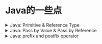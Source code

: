 # Java的一些点

<details>

<summary>Java: Primitive &#x26; Reference Type</summary>

* **基本类型**primitive types <--> 值类型value type\
  包括`byte`, `short`, `int`, `long`, `float`, `double`, `boolean`, `char`。\
  这些类型的变量直接存储了value本身
  * **Value types** (also known as primitive types) in Java include `int`, `char`, `double`, `boolean`, `byte`, `short`, `long`, and `float`. These types of variables store the actual values.
* **Reference types** in Java include <mark style="color:yellow;">**Classes**</mark>, <mark style="color:yellow;">**Interfaces**</mark>, and <mark style="color:yellow;">**Arrays**</mark>. These types of variables <mark style="color:purple;">**store the reference (or address) to the value rather than the value itself.**</mark>
  * **Reference types**（引用类型）：在Java中，除了基本数据类型之外的所有类型都是引用类型，包括数组、类（包括包装类如Integer等）和接口。这些类型的变量存储的是对值的引用（或者说是值的地址），而不是值本身
* 本质的区别
  * **值类型**：值类型变量的赋值或者复制操作是传值的。也就是说新的变量会得到一个原始变量值的完全独立的副本，两个变量之间没有任何关联。修改一个变量的值不会影响到另一个变量。
  * **引用类型**：引用类型变量的赋值或者复制操作是传引用的。也就是说新的变量和原始变量都指向同一个对象，他们之间是有关联的。修改一个变量指向的对象的状态会影响到另一个变量。

记忆方法与例子：

* **值类型**：你可以想象值类型就像一份食谱上的菜品，例如“苹果派”。如果你按照食谱做出了一份苹果派，这份派就是一个具体的存在，它是独立的，不会因为食谱上的文字改变而改变。
* **引用类型**：你可以想象引用类型就像一份食谱上的链接或者标签，例如“#甜点”。这个标签可以链接到许多具体的菜品，比如“苹果派”、“巧克力蛋糕”等。如果你点击这个链接，你会看到一个菜品（一个对象）。如果这个菜品被改变了（比如从“苹果派”改成了“巧克力蛋糕”），你通过这个链接看到的菜品也会跟着改变。

Quick memory aid with an example:

* **Value types**: Think of a value type as a box containing a certain item without an address. If you make a copy of the box, you get a new box with a new item inside. Changing the item in the new box doesn't affect the item in the original box.
* **Reference types**: Think of a reference type as a box containing a piece of paper with an address written on it. The address points to a location where the actual item is stored. If you copy the box, you get a new box with a piece of paper inside, but the address written on the paper is the same. Changing the item at that address changes it for anyone who has the address.

</details>

<details>

<summary>Java: Pass by Value &#x26; Pass by Reference</summary>

In summary, Java is strictly "pass-by-value". When we **pass a **<mark style="color:purple;">**primitive type**</mark> to a method, it's a true "pass-by-value". When we pass an object, the reference to the object is passed by value, which might give the appearance of "pass-by-reference".







In Java, <mark style="color:yellow;">**method arguments are always**</mark>** **<mark style="color:red;">**passed by**</mark> <mark style="color:red;">**value**</mark><mark style="color:yellow;">**, not by reference.**</mark>&#x20;

* This means that when you pass a variable to a method, Java passes the value in the variable, not the actual variable itself. If you change the value of the argument inside the method, it does not affect the variable in the caller.
* However, there's a twist when it comes to <mark style="color:red;">**objects**</mark>. When you pass an object as an argument to a method, the value being passed is actually the <mark style="color:red;">**reference to the object in memory**</mark> (think of it as the memory address of the object). So, we often say that objects are passed by "reference", but it's more accurate to say that object references are passed by value.This means that if you modify the object's fields inside the method, those changes will persist after the method returns, because the method and the caller are referencing the same object in memory. But if you make the parameter reference a new object, it doesn't affect the original reference.

```java
public class Test {
    static void update(int num, StringBuffer buffer) {
        num = 20;
        buffer.append("world"); // reflected
        buffer = new StringBuffer("Hello "); // not relected 
    }

    public static void main(String[] args) {
        int num = 10;
        StringBuffer buffer = new StringBuffer("Hello ");
        update(num, buffer);
        System.out.println(num); // Output: 10 -- not changed even if we called update
        System.out.println(buffer); // Output: Hello world -- changed
    }
}
```

* <mark style="color:yellow;">**`num`**</mark><mark style="color:yellow;">** **</mark><mark style="color:yellow;">**is a primitive type,**</mark> so it's passed by value. Changes made to `num` inside the `update` method do not affect the original `num` in `main`.&#x20;
  * <mark style="color:green;">在</mark><mark style="color:green;">`update`</mark><mark style="color:green;">方法中对</mark><mark style="color:green;">`num`</mark><mark style="color:green;">做的改变不会影响到</mark><mark style="color:green;">`main`</mark><mark style="color:green;">中的原始</mark><mark style="color:green;">`num`</mark>
* <mark style="color:yellow;">`buffer`</mark> <mark style="color:yellow;"></mark><mark style="color:yellow;">is an object. The reference to</mark> <mark style="color:yellow;"></mark><mark style="color:yellow;">`buffer`</mark> <mark style="color:yellow;"></mark><mark style="color:yellow;">is passed by</mark> <mark style="color:yellow;"></mark><mark style="color:yellow;">**value**</mark><mark style="color:yellow;">.</mark>&#x20;
  * So when you change the object that `buffer` refers to by calling `buffer.append("world")`, <mark style="color:green;">the change is reflected in</mark> <mark style="color:green;"></mark><mark style="color:green;">`main`</mark> <mark style="color:green;"></mark><mark style="color:green;">after</mark> <mark style="color:green;"></mark><mark style="color:green;">`update`</mark> <mark style="color:green;"></mark><mark style="color:green;">returns.</mark>
  * &#x20;But when you make `buffer` refer to a new object with `buffer = new StringBuffer("Hello ") in update`, it doesn't affect the original `buffer` reference in `main`.

In summary, Java is strictly "pass-by-value". When we pass a primitive type to a method, it's a true "pass-by-value". When we pass an object, the reference to the object is passed by value, which might give the appearance of "pass-by-reference".



</details>

<details>

<summary>Java: prefix and postfix operator</summary>

<mark style="background-color:orange;">**Postfix Operator**</mark>

The <mark style="color:yellow;">**postfix operator**</mark> (++/ `--`) in Java is used to increase/decrease the value of a variable by 1, but <mark style="color:purple;">**the value is returned first before the  operation occurs.**</mark>

```java
int a = 10;
System.out.println(a--); // prints 10
System.out.println(a);   // prints 9
```

1. The current value of `a` (which is 10) is returned.
2. The value of `a` is decreased by 1, so `a` becomes 9.

However, because the current value is returned before the decrement operation occurs, the first `println` statement prints 10, not 9. The new value of `a` (which is 9) isn't revealed until the second `println` statement.

<pre class="language-java"><code class="lang-java"><strong>TreeNode root = new TreeNode(postorder[postorderRootIndex]);
</strong>postorderRootIndex--;
// Simplized:
TreeNode root = new TreeNode(postorder[postorderRootIndex--]);
</code></pre>

```java
for (int i = 0; i < array.length; i++) {
    System.out.println(array[i]);
}

// Simplized:
for (int i = 0; i < array.length; System.out.println(array[i++])); 
```

```java
while(node != null) {
    System.out.println(node.val);
    node = node.next;
}
// Simplized:
while(node != null) {
    System.out.println((node = node.next).val);
}
```

<mark style="background-color:orange;">**Prefix Operator**</mark>

This behavior contrasts with the prefix operator (++/`--`), <mark style="color:purple;">**which increase/decreases the value first before returning it:**</mark>

```java
int a = 10;
System.out.println(--a); // prints 9
```

In the println statement, `--a` is used. Here's what happens:

1. The value of `a` is decreased by 1, so `a` becomes 9.
2. The new value of `a` (which is 9) is returned.

So, the `println` statement prints 9, not 10.

</details>



